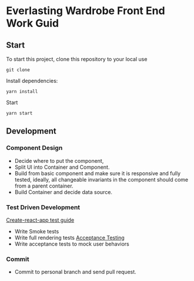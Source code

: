 # Everlasting Wardrobe Front End Work Guid

## Start
To start this project, clone this repository to your local use
```
git clone
```
Install dependencies:
```
yarn install
```
Start
```
yarn start
```

## Development
### Component Design
* Decide where to put the component,
* Split UI into Container and Component.
* Build from basic component and make sure it is responsive and fully tested, ideally, all changeable invariants in the component should come from a parent container.
* Build Container and decide data source.

### Test Driven Development
[Create-react-app test guide ](https://github.com/facebook/create-react-app/blob/master/packages/react-scripts/template/README.md#running-tests)
* Write Smoke tests
* Write full rendering tests
[Acceptance Testing](https://www.viget.com/articles/acceptance-testing-react-apps-with-jest-and-nightmare/)
* Write acceptance tests to mock user behaviors

### Commit
* Commit to personal branch and send pull request.
